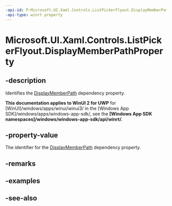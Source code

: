 ```yaml
---
-api-id: P:Microsoft.UI.Xaml.Controls.ListPickerFlyout.DisplayMemberPathProperty
-api-type: winrt property
---
```


<!-- Property syntax
public Windows.UI.Xaml.DependencyProperty DisplayMemberPathProperty { get; }
-->

# Microsoft.UI.Xaml.Controls.ListPickerFlyout.DisplayMemberPathProperty

## -description
Identifies the [DisplayMemberPath](listpickerflyout_displaymemberpath.md) dependency property.

**This documentation applies to WinUI 2 for UWP** for [WinUI]/windows/apps/winui/winui3/ in the [Windows App SDK]/windows/apps/windows-app-sdk/, see the **[Windows App SDK namespaces]/windows/windows-app-sdk/api/winrt/**.

## -property-value
The identifier for the [DisplayMemberPath](listpickerflyout_displaymemberpath.md) dependency property.

## -remarks

## -examples

## -see-also
